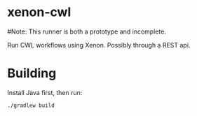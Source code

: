 # xenon-cwl

#Note: This runner is both a prototype and incomplete.

Run CWL workflows using Xenon. Possibly through a REST api.

# Building

Install Java first, then run:
```
./gradlew build
```
